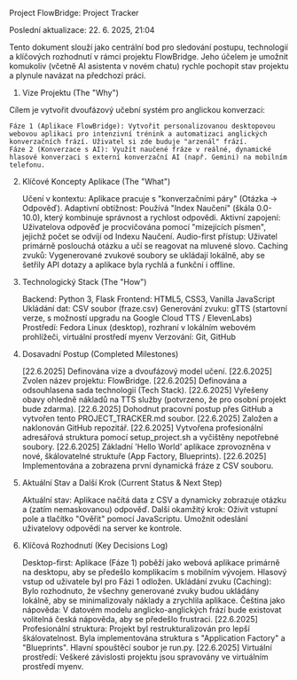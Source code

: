 Project FlowBridge: Project Tracker

Poslední aktualizace: 22. 6. 2025, 21:04

Tento dokument slouží jako centrální bod pro sledování postupu, technologií a klíčových rozhodnutí v rámci projektu FlowBridge. Jeho účelem je umožnit komukoliv (včetně AI asistenta v novém chatu) rychle pochopit stav projektu a plynule navázat na předchozí práci.
1. Vize Projektu (The "Why")

Cílem je vytvořit dvoufázový učební systém pro anglickou konverzaci:

    Fáze 1 (Aplikace FlowBridge): Vytvořit personalizovanou desktopovou webovou aplikaci pro intenzivní trénink a automatizaci anglických konverzačních frází. Uživatel si zde buduje "arzenál" frází.
    Fáze 2 (Konverzace s AI): Využít naučené fráze v reálné, dynamické hlasové konverzaci s externí konverzační AI (např. Gemini) na mobilním telefonu.

2. Klíčové Koncepty Aplikace (The "What")

    Učení v kontextu: Aplikace pracuje s "konverzačními páry" (Otázka -> Odpověď).
    Adaptivní obtížnost: Používá "Index Naučení" (škála 0.0-10.0), který kombinuje správnost a rychlost odpovědi.
    Aktivní zapojení: Uživatelova odpověď je procvičována pomocí "mizejících písmen", jejichž počet se odvíjí od Indexu Naučení.
    Audio-first přístup: Uživatel primárně poslouchá otázku a učí se reagovat na mluvené slovo.
    Caching zvuků: Vygenerované zvukové soubory se ukládají lokálně, aby se šetřily API dotazy a aplikace byla rychlá a funkční i offline.

3. Technologický Stack (The "How")

    Backend: Python 3, Flask
    Frontend: HTML5, CSS3, Vanilla JavaScript
    Ukládání dat: CSV soubor (fraze.csv)
    Generování zvuku: gTTS (startovní verze, s možností upgradu na Google Cloud TTS / ElevenLabs)
    Prostředí: Fedora Linux (desktop), rozhraní v lokálním webovém prohlížeči, virtuální prostředí myenv
    Verzování: Git, GitHub

4. Dosavadní Postup (Completed Milestones)

    [22.6.2025] Definována vize a dvoufázový model učení.
    [22.6.2025] Zvolen název projektu: FlowBridge.
    [22.6.2025] Definována a odsouhlasena sada technologií (Tech Stack).
    [22.6.2025] Vyřešeny obavy ohledně nákladů na TTS služby (potvrzeno, že pro osobní projekt bude zdarma).
    [22.6.2025] Dohodnut pracovní postup přes GitHub a vytvořen tento PROJECT_TRACKER.md soubor.
    [22.6.2025] Založen a naklonován GitHub repozitář.
    [22.6.2025] Vytvořena profesionální adresářová struktura pomocí setup_project.sh a vyčištěny nepotřebné soubory.
    [22.6.2025] Základní 'Hello World' aplikace zprovozněna v nové, škálovatelné struktuře (App Factory, Blueprints).
    [22.6.2025] Implementována a zobrazena první dynamická fráze z CSV souboru.

5. Aktuální Stav a Další Krok (Current Status & Next Step)

    Aktuální stav: Aplikace načítá data z CSV a dynamicky zobrazuje otázku a (zatím nemaskovanou) odpověď.
    Další okamžitý krok: Oživit vstupní pole a tlačítko "Ověřit" pomocí JavaScriptu. Umožnit odeslání uživatelovy odpovědi na server ke kontrole.

6. Klíčová Rozhodnutí (Key Decisions Log)

    Desktop-first: Aplikace (Fáze 1) poběží jako webová aplikace primárně na desktopu, aby se předešlo komplikacím s mobilním vývojem. Hlasový vstup od uživatele byl pro Fázi 1 odložen.
    Ukládání zvuku (Caching): Bylo rozhodnuto, že všechny generované zvuky budou ukládány lokálně, aby se minimalizovaly náklady a zrychlila aplikace.
    Čeština jako nápověda: V datovém modelu anglicko-anglických frází bude existovat volitelná česká nápověda, aby se předešlo frustraci.
    [22.6.2025] Profesionální struktura: Projekt byl restrukturalizován pro lepší škálovatelnost. Byla implementována struktura s "Application Factory" a "Blueprints". Hlavní spouštěcí soubor je run.py.
    [22.6.2025] Virtuální prostředí: Veškeré závislosti projektu jsou spravovány ve virtuálním prostředí myenv.